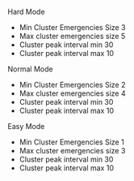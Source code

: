 Hard Mode
- Min Cluster Emergencies Size 3
- Max cluster emergencies size 5
- Cluster peak interval min 30
- Cluster peak interval max 10

Normal Mode
- Min Cluster Emergencies Size 2
- Max cluster emergencies size 4
- Cluster peak interval min 30
- Cluster peak interval max 10

Easy Mode
- Min Cluster Emergencies Size 1
- Max cluster emergencies size 3
- Cluster peak interval min 30
- Cluster peak interval max 10